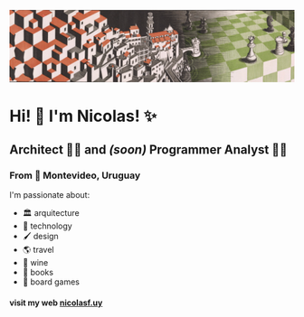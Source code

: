 ![fondo](/fondo.png)
# Hi! 👋 I'm Nicolas! ✨
## Architect 👷‍♂️ and <i>(soon)</i> Programmer Analyst 👨‍💻
### From 📍 Montevideo, Uruguay

I'm passionate about:

- 🏛️ arquitecture                           
- 🧪 technology                             
- 🖌️ design
- 🌎 travel
- 🍷 wine
- 📖 books
- 🎲 board games                                      

#### visit my web [nicolasf.uy](https://nicolasf.uy)
